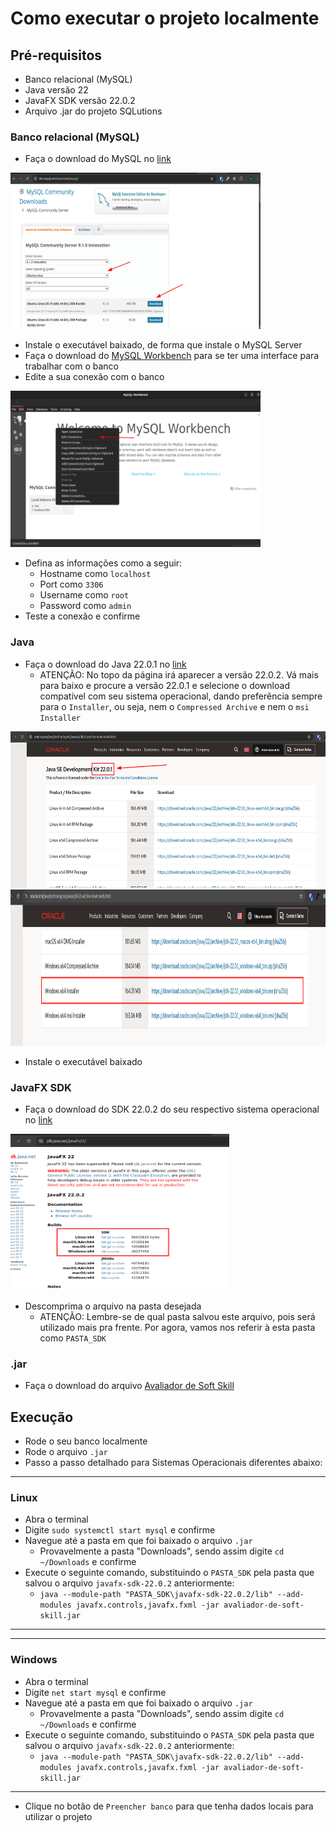 # Como executar o projeto localmente

## Pré-requisitos
- Banco relacional (MySQL)
- Java versão 22
- JavaFX SDK versão 22.0.2
- Arquivo .jar do projeto SQLutions

### Banco relacional (MySQL)
- Faça o download do MySQL no [link](https://dev.mysql.com/downloads/mysql/)

<img src="../../assets/images/mySqlPage.png" alt="Site mySQL" width="400" height="250">

- Instale o executável baixado, de forma que instale o MySQL Server
- Faça o download do [MySQL Workbench](https://dev.mysql.com/downloads/workbench/) para se ter uma interface para trabalhar com o banco
- Edite a sua conexão com o banco

<img src="../../assets/images/editDBConnection.png" alt="Edição conexão" width="400" height="250">

- Defina as informações como a seguir:
    - Hostname como `localhost`
    - Port como `3306`
    - Username como `root`
    - Password como `admin`
- Teste a conexão e confirme

### Java
- Faça o download do Java 22.0.1 no [link](https://www.oracle.com/java/technologies/javase/jdk22-archive-downloads.html)
    - ATENÇÃO: No topo da página irá aparecer a versão 22.0.2. Vá mais para baixo e procure a versão 22.0.1 e selecione o download compatível com seu sistema operacional, dando preferência sempre para o `Installer`, ou seja, nem o `Compressed Archive` e nem o `msi Installer`
  
<img src="../../assets/images/javaVersion.png" alt="Versão do java" width="550" height="250">
<img src="../../assets/images/fileType.png" alt="Tipo do arquivo" width="850" height="250">

- Instale o executável baixado

### JavaFX SDK
- Faça o download do SDK 22.0.2 do seu respectivo sistema operacional no [link](https://jdk.java.net/javafx22/)
  
<img src="../../assets/images/javafxSDK.png" alt="Javafx sdk" width="350" height="250">

- Descomprima o arquivo na pasta desejada
    - ATENÇÃO: Lembre-se de qual pasta salvou este arquivo, pois será utilizado mais pra frente. Por agora, vamos nos referir à esta pasta como `PASTA_SDK`

### .jar
- Faça o download do arquivo [Avaliador de Soft Skill](https://drive.google.com/file/d/1zrfx87TAEPJmOpIlY3N1YcxqCUgHtup_/view?usp=sharing)

## Execução

- Rode o seu banco localmente
- Rode o arquivo `.jar`
- Passo a passo detalhado para Sistemas Operacionais diferentes abaixo:

---
### Linux
- Abra o terminal
- Digite `sudo systemctl start mysql` e confirme
- Navegue até a pasta em que foi baixado o arquivo `.jar`
    - Provavelmente a pasta "Downloads", sendo assim digite `cd ~/Downloads` e confirme
- Execute o seguinte comando, substituindo o `PASTA_SDK` pela pasta que salvou o arquivo `javafx-sdk-22.0.2` anteriormente:
    - `java --module-path "PASTA_SDK\javafx-sdk-22.0.2/lib" --add-modules javafx.controls,javafx.fxml -jar avaliador-de-soft-skill.jar`
---

---
### Windows
- Abra o terminal
- Digite `net start mysql` e confirme
- Navegue até a pasta em que foi baixado o arquivo `.jar`
  - Provavelmente a pasta "Downloads", sendo assim digite `cd ~/Downloads` e confirme
- Execute o seguinte comando, substituindo o `PASTA_SDK` pela pasta que salvou o arquivo `javafx-sdk-22.0.2` anteriormente:
  - `java --module-path "PASTA_SDK\javafx-sdk-22.0.2/lib" --add-modules javafx.controls,javafx.fxml -jar avaliador-de-soft-skill.jar`
---

- Clique no botão de `Preencher banco` para que tenha dados locais para utilizar o projeto
